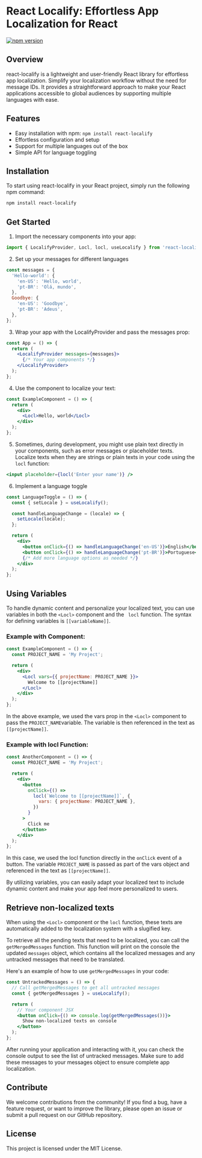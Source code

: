 # React Localify: Effortless App Localization for React

[![npm version](https://badge.fury.io/js/react-localify.svg)](https://badge.fury.io/js/react-localify)

## Overview

react-localify is a lightweight and user-friendly React library for effortless app localization. Simplify your localization workflow without the need for message IDs. It provides a straightforward approach to make your React applications accessible to global audiences by supporting multiple languages with ease.

## Features

- Easy installation with npm: `npm install react-localify`
- Effortless configuration and setup
- Support for multiple languages out of the box
- Simple API for language toggling

## Installation

To start using react-localify in your React project, simply run the following npm command:

```bash
npm install react-localify
```

## Get Started

1. Import the necessary components into your app:

```jsx
import { LocalifyProvider, Locl, locl, useLocalify } from 'react-localify';
```

2. Set up your messages for different languages

```jsx
const messages = {
  'Hello-world': {
    'en-US': 'Hello, world',
    'pt-BR': 'Olá, mundo',
  },
  Goodbye: {
    'en-US': 'Goodbye',
    'pt-BR': 'Adeus',
  },
};
```

3. Wrap your app with the LocalifyProvider and pass the messages prop:

```jsx
const App = () => {
  return (
    <LocalifyProvider messages={messages}>
      {/* Your app components */}
    </LocalifyProvider>
  );
};
```

4. Use the <Locl> component to localize your text:

```jsx
const ExampleComponent = () => {
  return (
    <div>
      <Locl>Hello, world</Locl>
    </div>
  );
};
```

5. Sometimes, during development, you might use plain text directly in your components, such as error messages or placeholder texts. Localize texts when they are strings or plain texts in your code using the `locl` function:

```jsx
<input placeholder={locl('Enter your name')} />
```

6. Implement a language toggle

```jsx
const LanguageToggle = () => {
  const { setLocale } = useLocalify();

  const handleLanguageChange = (locale) => {
    setLocale(locale);
  };

  return (
    <div>
      <button onClick={() => handleLanguageChange('en-US')}>English</button>
      <button onClick={() => handleLanguageChange('pt-BR')}>Portuguese</button>
      {/* Add more language options as needed */}
    </div>
  );
};
```

## Using Variables

To handle dynamic content and personalize your localized text, you can use variables in both the `<Locl>` component and the ` locl` function. The syntax for defining variables is `[[variableName]]`.

### Example with <Locl> Component:

```jsx
const ExampleComponent = () => {
  const PROJECT_NAME = 'My Project';

  return (
    <div>
      <Locl vars={{ projectName: PROJECT_NAME }}>
        Welcome to [[projectName]]
      </Locl>
    </div>
  );
};
```

In the above example, we used the vars prop in the `<Locl>` component to pass the `PROJECT_NAME`variable. The variable is then referenced in the text as `[[projectName]]`.

### Example with locl Function:

```jsx
const AnotherComponent = () => {
  const PROJECT_NAME = 'My Project';

  return (
    <div>
      <button
        onClick={() =>
          locl(`Welcome to [[projectName]]`, {
            vars: { projectName: PROJECT_NAME },
          })
        }
      >
        Click me
      </button>
    </div>
  );
};
```

In this case, we used the locl function directly in the `onClick` event of a button. The variable `PROJECT_NAME` is passed as part of the vars object and referenced in the text as `[[projectName]]`.

By utilizing variables, you can easily adapt your localized text to include dynamic content and make your app feel more personalized to users.

## Retrieve non-localized texts

When using the `<Locl>` component or the `locl` function, these texts are automatically added to the localization system with a slugified key.

To retrieve all the pending texts that need to be localized, you can call the `getMergedMessages` function. This function will print on the console the updated `messages` object, which contains all the localized messages and any untracked messages that need to be translated.

Here's an example of how to use `getMergedMessages` in your code:

```jsx
const UntrackedMessages = () => {
  // Call getMergedMessages to get all untracked messages
  const { getMergedMessages } = useLocalify();

  return (
    // Your component JSX
    <button onClick={() => console.log(getMergedMessages())}>
      Show non-localized texts on console
    </button>
  );
};
```

After running your application and interacting with it, you can check the console output to see the list of untracked messages. Make sure to add these messages to your messages object to ensure complete app localization.

## Contribute

We welcome contributions from the community! If you find a bug, have a feature request, or want to improve the library, please open an issue or submit a pull request on our GitHub repository.

## License

This project is licensed under the MIT License.
